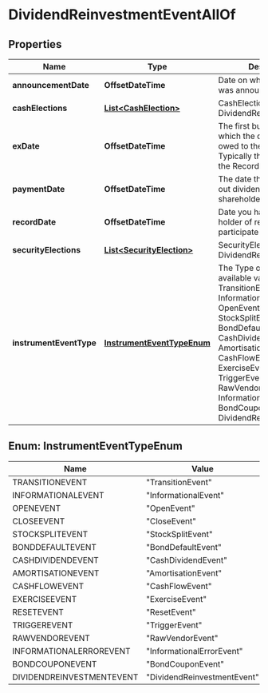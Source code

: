 

# DividendReinvestmentEventAllOf


## Properties

Name | Type | Description | Notes
------------ | ------------- | ------------- | -------------
**announcementDate** | **OffsetDateTime** | Date on which the dividend was announced / declared. |  [optional]
**cashElections** | [**List&lt;CashElection&gt;**](CashElection.md) | CashElection for this DividendReinvestmentEvent | 
**exDate** | **OffsetDateTime** | The first business day on which the dividend is not owed to the buying party.  Typically this is T-1 from the RecordDate. | 
**paymentDate** | **OffsetDateTime** | The date the company pays out dividends to shareholders. | 
**recordDate** | **OffsetDateTime** | Date you have to be the holder of record in order to participate in the tender. | 
**securityElections** | [**List&lt;SecurityElection&gt;**](SecurityElection.md) | SecurityElection for this DividendReinvestmentEvent | 
**instrumentEventType** | [**InstrumentEventTypeEnum**](#InstrumentEventTypeEnum) | The Type of Event. The available values are: TransitionEvent, InformationalEvent, OpenEvent, CloseEvent, StockSplitEvent, BondDefaultEvent, CashDividendEvent, AmortisationEvent, CashFlowEvent, ExerciseEvent, ResetEvent, TriggerEvent, RawVendorEvent, InformationalErrorEvent, BondCouponEvent, DividendReinvestmentEvent | 



## Enum: InstrumentEventTypeEnum

Name | Value
---- | -----
TRANSITIONEVENT | &quot;TransitionEvent&quot;
INFORMATIONALEVENT | &quot;InformationalEvent&quot;
OPENEVENT | &quot;OpenEvent&quot;
CLOSEEVENT | &quot;CloseEvent&quot;
STOCKSPLITEVENT | &quot;StockSplitEvent&quot;
BONDDEFAULTEVENT | &quot;BondDefaultEvent&quot;
CASHDIVIDENDEVENT | &quot;CashDividendEvent&quot;
AMORTISATIONEVENT | &quot;AmortisationEvent&quot;
CASHFLOWEVENT | &quot;CashFlowEvent&quot;
EXERCISEEVENT | &quot;ExerciseEvent&quot;
RESETEVENT | &quot;ResetEvent&quot;
TRIGGEREVENT | &quot;TriggerEvent&quot;
RAWVENDOREVENT | &quot;RawVendorEvent&quot;
INFORMATIONALERROREVENT | &quot;InformationalErrorEvent&quot;
BONDCOUPONEVENT | &quot;BondCouponEvent&quot;
DIVIDENDREINVESTMENTEVENT | &quot;DividendReinvestmentEvent&quot;



